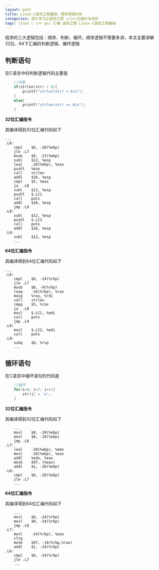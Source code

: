 ```yaml
---
layout: post
title: Linux-C逆向工程基础：程序逻辑分析
categories: 深入学习之逆向工程 c/c++之指针与内存
tags: linux c c++ gcc 汇编 逆向工程 Linux-C逆向工程基础
---
```


程序的三大逻辑包括：顺序、判断、循环。顺序逻辑不需要多讲，本文主要讲解32位、64下汇编的判断逻辑、循环逻辑

## 判断语句

在C语言中的判断逻辑代码主要是

```c
    //判断
    if(strlen(str) < 6){
        printf("strlen(str) < 6\n");
    }
    else{
        printf("strlen(str) >= 6\n");
    }
```

**32位汇编指令**

其编译得到32位汇编代码如下

```
...
.L6:
	cmpl	$6, -28(%ebp)
	jle	.L7
	movb	$0, -13(%ebp)
	subl	$12, %esp
	leal	-20(%ebp), %eax
	pushl	%eax
	call	strlen
	addl	$16, %esp
	cmpl	$5, %eax
	ja	.L8
	subl	$12, %esp
	pushl	$.LC1
	call	puts
	addl	$16, %esp
	jmp	.L9
.L8:
	subl	$12, %esp
	pushl	$.LC2
	call	puts
	addl	$16, %esp
.L9:
	subl	$12, %esp
    ...
```

**64位汇编指令**

其编译得到64位汇编代码如下

```
...
.L6:
	cmpl	$6, -24(%rbp)
	jle	.L7
	movb	$0, -9(%rbp)
	leaq	-16(%rbp), %rax
	movq	%rax, %rdi
	call	strlen
	cmpq	$5, %rax
	ja	.L8
	movl	$.LC1, %edi
	call	puts
	jmp	.L9
.L8:
	movl	$.LC2, %edi
	call	puts
.L9:
	subq	$8, %rsp
    ...
```

## 循环语句

在C语言中循环语句的代码是

```c
    //循环
    for(i=0; i<7; i++){
        str[i] = 'a';
    }
```

**32位汇编指令**

其编译得到32位汇编代码如下

```
    ...
	movl	$0, -28(%ebp)
	movl	$0, -28(%ebp)
	jmp	.L6
.L7:
	leal	-20(%ebp), %edx
	movl	-28(%ebp), %eax
	addl	%edx, %eax
	movb	$97, (%eax)
	addl	$1, -28(%ebp)
.L6:
	cmpl	$6, -28(%ebp)
	jle	.L7
    ...
```

**64位汇编指令**

其编译得到64位汇编代码如下

```
    ...
	movl	$0, -24(%rbp)
	movl	$0, -24(%rbp)
	jmp	.L6
.L7:
	movl	-24(%rbp), %eax
	cltq
	movb	$97, -16(%rbp,%rax)
	addl	$1, -24(%rbp)
.L6:
	cmpl	$6, -24(%rbp)
	jle	.L7
    ...
```


